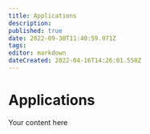 ```yaml
---
title: Applications
description: 
published: true
date: 2022-09-30T11:40:59.971Z
tags: 
editor: markdown
dateCreated: 2022-04-16T14:26:01.550Z
---
```


# Applications
Your content here